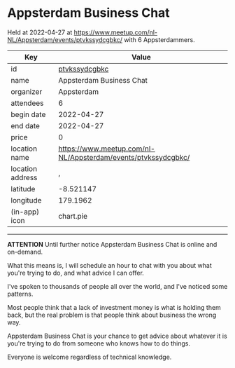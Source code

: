 # Appsterdam Business Chat
Held at 2022-04-27 at https://www.meetup.com/nl-NL/Appsterdam/events/ptvkssydcgbkc/ with 6 Appsterdammers.
        
|Key|Value
|---|---|
|id|[ptvkssydcgbkc](https://www.meetup.com/appsterdam/events/ptvkssydcgbkc/)|
|name|Appsterdam Business Chat|
|organizer|Appsterdam|
|attendees|6|
|begin date|2022-04-27|
|end date|2022-04-27|
|price|0|
|location name|https://www.meetup.com/nl-NL/Appsterdam/events/ptvkssydcgbkc/|
|location address|, |
|latitude|-8.521147|
|longitude|179.1962|
|(in-app) icon|chart.pie|

---

**ATTENTION** Until further notice Appsterdam Business Chat is online and on-demand.

What this means is, I will schedule an hour to chat with you about what you're trying to do, and what advice I can offer.

I've spoken to thousands of people all over the world, and I've noticed some patterns.

Most people think that a lack of investment money is what is holding them back, but the real problem is that people think about business the wrong way.

Appsterdam Business Chat is your chance to get advice about whatever it is you're trying to do from someone who knows how to do things.

Everyone is welcome regardless of technical knowledge.
